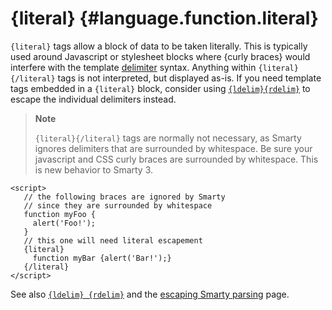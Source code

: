 {literal} {#language.function.literal}
=========

`{literal}` tags allow a block of data to be taken literally. This is
typically used around Javascript or stylesheet blocks where {curly
braces} would interfere with the template
[delimiter](#variable.left.delimiter) syntax. Anything within
`{literal}{/literal}` tags is not interpreted, but displayed as-is. If
you need template tags embedded in a `{literal}` block, consider using
[`{ldelim}{rdelim}`](#language.function.ldelim) to escape the individual
delimiters instead.

> **Note**
>
> `{literal}{/literal}` tags are normally not necessary, as Smarty
> ignores delimiters that are surrounded by whitespace. Be sure your
> javascript and CSS curly braces are surrounded by whitespace. This is
> new behavior to Smarty 3.


    <script>
       // the following braces are ignored by Smarty
       // since they are surrounded by whitespace
       function myFoo {
         alert('Foo!');
       }
       // this one will need literal escapement
       {literal}
         function myBar {alert('Bar!');}
       {/literal}
    </script>

      

See also [`{ldelim} {rdelim}`](#language.function.ldelim) and the
[escaping Smarty parsing](#language.escaping) page.
